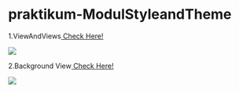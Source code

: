 # praktikum-ModulStyleandTheme
<p>1.ViewAndViews<a href="https://github.com/r3nyah/praktikum-AndroidViewAndViews"> Check Here!</a></p>
<img src="https://github.com/r3nyah/praktikum-AndroidViewAndViews/blob/master/Assets/Screenrecorder-2022-03-10-10-14-45-57.gif?raw=true">
<br>
<p>2.Background View<a href="https://github.com/r3nyah/praktikum-AndroidBackgroundView"> Check Here!</a></p>
<img src="https://github.com/r3nyah/praktikum-AndroidViewAndViews/blob/master/Assets/Screenrecorder-2022-03-10-10-17-00-817.gif?raw=true">
<br>

